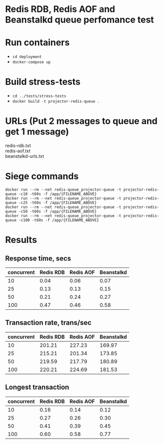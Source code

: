 # Redis RDB, Redis AOF and Beanstalkd queue perfomance test

# Run containers
 - `cd deployment`
 - `docker-compose up`

# Build stress-tests
 - `cd ../tests/stress-tests`
 - `docker build -t projector-redis-queue .`

# URLs (Put 2 messages to queue and get 1 message)
redis-rdb.txt  
redis-aof.txt  
beanstalkd-urls.txt  

# Siege commands
```
docker run --rm --net redis-queue_projector-queue -t projector-redis-queue -c10 -t60s -f /app/{FILENAME_ABOVE} 
docker run --rm --net redis-queue_projector-queue -t projector-redis-queue -c25 -t60s -f /app/{FILENAME_ABOVE}
docker run --rm --net redis-queue_projector-queue -t projector-redis-queue -c50 -t60s -f /app/{FILENAME_ABOVE}
docker run --rm --net redis-queue_projector-queue -t projector-redis-queue -c100 -t60s -f /app/{FILENAME_ABOVE}
```

# Results
## Response time, secs
concurrent | Redis RDB | Redis AOF | Beanstalkd |  
--- | --- | --- | --- |  
10 | 0.04 | 0.06 | 0.07 |  
25 | 0.13 | 0.13 | 0.15 |  
50 | 0.21 | 0.24 | 0.27 |  
100 | 0.47 | 0.46 | 0.58 | 
 
## Transaction rate, trans/sec
concurrent | Redis RDB | Redis AOF | Beanstalkd |  
--- | --- | --- | --- |  
10 | 201.21 | 227.23 | 169.97 |  
25 | 215.21 | 201.34 | 173.85 |  
50 | 219.59 | 217.79 | 180.89 |  
100 | 220.21 | 224.69 | 181.53 |
 
## Longest transaction
concurrent | Redis RDB | Redis AOF | Beanstalkd |  
--- | --- | --- | --- |  
10 | 0.16 | 0.14 | 0.12 |  
25 | 0.27 | 0.26 | 0.30 |  
50 | 0.41 | 0.39 | 0.45 |  
100 | 0.60 | 0.58 | 0.77 |
